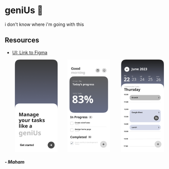 # geniUs 🧠
i don't know where i'm going with this

## Resources
- [UI: Link to Figma](https://www.figma.com/file/kTbYvrL4qlLG5yx1Z6vDTY/Project-geniUs?type=design&node-id=0%3A1&mode=design&t=9h1nCnQS5Ewy0jUc-1)


&nbsp;&nbsp;&nbsp;&nbsp;&nbsp;&nbsp;&nbsp;&nbsp;<img src="https://github.com/mahaamimran/geniUs/blob/main/UI/Welcome.png" alt="Welcome Page" width="135" height="292.5">&nbsp;&nbsp;&nbsp;&nbsp;&nbsp;&nbsp;&nbsp;&nbsp;<img src="https://github.com/mahaamimran/geniUs/blob/main/UI/Today.png" alt="Welcome Page" width="135" height="292.5">&nbsp;&nbsp;&nbsp;&nbsp;&nbsp;&nbsp;&nbsp;&nbsp;
<img src="https://github.com/mahaamimran/geniUs/blob/main/UI/Calendar.png" alt="Welcome Page" width="135" height="292.5">
##### - Maham
